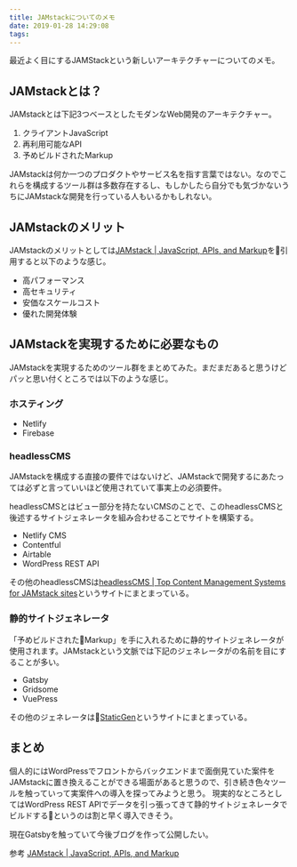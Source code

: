 ```yaml
---
title: JAMstackについてのメモ
date: 2019-01-28 14:29:08
tags:
---
```


最近よく目にするJAMStackという新しいアーキテクチャーについてのメモ。

## JAMstackとは？
JAMstackとは下記3つベースとしたモダンなWeb開発のアーキテクチャー。

1. クライアントJavaScript
2. 再利用可能なAPI
3. 予めビルドされたMarkup

JAMstackは何か一つのプロダクトやサービス名を指す言葉ではない。なのでこれらを構成するツール群は多数存在するし、もしかしたら自分でも気づかないうちにJAMstackな開発を行っている人もいるかもしれない。

## JAMstackのメリット
JAMstackのメリットとしては[JAMstack | JavaScript, APIs, and Markup](https://jamstack.org/)を引用すると以下のような感じ。

- 高パフォーマンス
- 高セキュリティ
- 安価なスケールコスト
- 優れた開発体験

## JAMstackを実現するために必要なもの
JAMstackを実現するためのツール群をまとめてみた。まだまだあると思うけどパッと思い付くところでは以下のような感じ。

### ホスティング
- Netlify
- Firebase

### headlessCMS
JAMstackを構成する直接の要件ではないけど、JAMstackで開発するにあたっては必ずと言っていいほど使用されていて事実上の必須要件。

headlessCMSとはビュー部分を持たないCMSのことで、このheadlessCMSと後述するサイトジェネレータを組み合わせることでサイトを構築する。

- Netlify CMS
- Contentful
- Airtable
- WordPress REST API

その他のheadlessCMSは[headlessCMS | Top Content Management Systems for JAMstack sites](https://headlesscms.org/)というサイトにまとまっている。

### 静的サイトジェネレータ
「予めビルドされたMarkup」を手に入れるために静的サイトジェネレータが使用されます。JAMstackという文脈では下記のジェネレータがの名前を目にすることが多い。

- Gatsby
- Gridsome
- VuePress

その他のジェネレータは[StaticGen](https://www.staticgen.com/)というサイトにまとまっている。

## まとめ
個人的にはWordPressでフロントからバックエンドまで面倒見ていた案件をJAMstackに置き換えることができる場面があると思うので、引き続き色々ツールを触っていって実案件への導入を探ってみようと思う。
現実的なところとしてはWordPress REST APIでデータを引っ張ってきて静的サイトジェネレータでビルドするというのは割と早く導入できそう。

現在Gatsbyを触っていて今後ブログを作って公開したい。

参考
[JAMstack | JavaScript, APIs, and Markup](https://jamstack.org/)